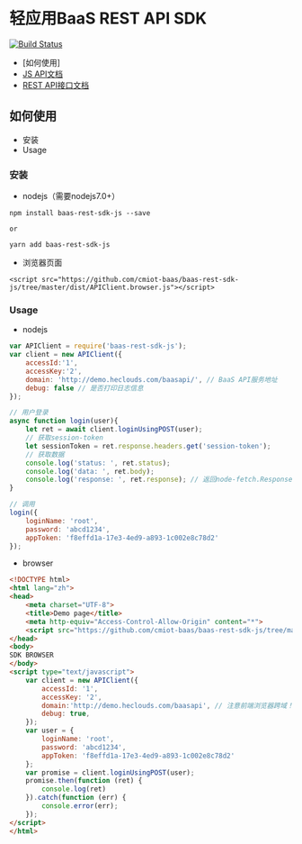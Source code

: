 # 轻应用BaaS REST API SDK

[![Build Status](https://travis-ci.org/cmiot-baas/baas-rest-sdk-js.svg?branch=master)](https://travis-ci.org/cmiot-baas/baas-rest-sdk-js)

- [如何使用]
- [JS API文档](https://github.com/cmiot-baas/baas-rest-sdk-js/tree/master/docs/index.html)
- [REST API接口文档](http://demo.heclouds.com/baasapi/swagger-ui.html)

## 如何使用
- 安装
- Usage

### 安装
- nodejs（需要nodejs7.0+）
```
npm install baas-rest-sdk-js --save

or

yarn add baas-rest-sdk-js
```

- 浏览器页面
```
<script src="https://github.com/cmiot-baas/baas-rest-sdk-js/tree/master/dist/APIClient.browser.js"></script>
```

### Usage

- nodejs

```js
var APIClient = require('baas-rest-sdk-js');
var client = new APIClient({
    accessId:'1',
    accessKey:'2',
    domain: 'http://demo.heclouds.com/baasapi/', // BaaS API服务地址
    debug: false // 是否打印日志信息
});

// 用户登录
async function login(user){
    let ret = await client.loginUsingPOST(user);
    // 获取session-token
    let sessionToken = ret.response.headers.get('session-token');
    // 获取数据
    console.log('status: ', ret.status);
    console.log('data: ', ret.body);
    console.log('response: ', ret.response); // 返回node-fetch.Response
}

// 调用
login({
    loginName: 'root',
    password: 'abcd1234',
    appToken: 'f8effd1a-17e3-4ed9-a893-1c002e8c78d2'
});
```

- browser
```html
<!DOCTYPE html>
<html lang="zh">
<head>
    <meta charset="UTF-8">
    <title>Demo page</title>
    <meta http-equiv="Access-Control-Allow-Origin" content="*">
    <script src="https://github.com/cmiot-baas/baas-rest-sdk-js/tree/master/dist/APIClient.browser.js"></script>
</head>
<body>
SDK BROWSER
</body>
<script type="text/javascript">
    var client = new APIClient({
        accessId: '1',
        accessKey: '2',
        domain:'http://demo.heclouds.com/baasapi', // 注意前端浏览器跨域！！！
        debug: true,
    });
    var user = {
        loginName: 'root',
        password: 'abcd1234',
        appToken: 'f8effd1a-17e3-4ed9-a893-1c002e8c78d2'
    };
    var promise = client.loginUsingPOST(user);
    promise.then(function (ret) {
        console.log(ret)
    }).catch(function (err) {
        console.error(err);
    });
</script>
</html>

```
